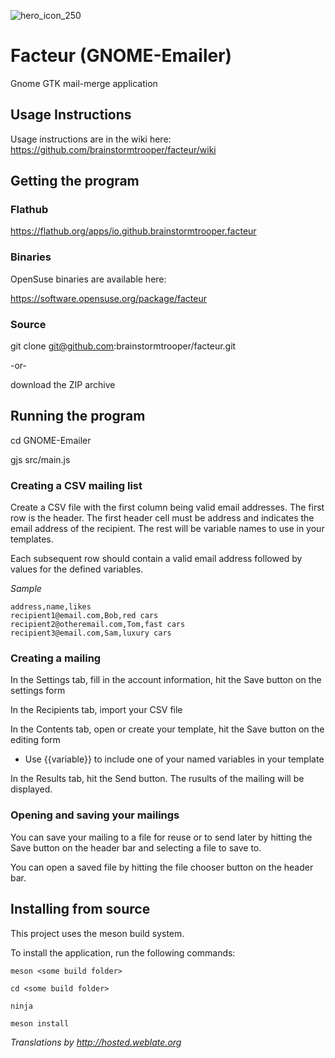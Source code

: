 ![hero_icon_250](https://github.com/user-attachments/assets/5a7e74c1-1a7c-4448-879e-872e9549d2d5)


# Facteur (GNOME-Emailer)
Gnome GTK mail-merge application

## Usage Instructions
Usage instructions are in the wiki here:
https://github.com/brainstormtrooper/facteur/wiki

## Getting the program

### Flathub
https://flathub.org/apps/io.github.brainstormtrooper.facteur

### Binaries
OpenSuse binaries are available here:

https://software.opensuse.org/package/facteur

### Source

git clone git@github.com:brainstormtrooper/facteur.git

-or-

download the ZIP archive

## Running the program
cd GNOME-Emailer

gjs src/main.js


### Creating a CSV mailing list
Create a CSV file with the first column being valid email addresses.
The first row is the header. The first header cell must be address and indicates the email address of the recipient. The rest will be variable names to use in your templates.

Each subsequent row should contain a valid email address followed by values for the defined variables.

_Sample_

```
address,name,likes
recipient1@email.com,Bob,red cars
recipient2@otheremail.com,Tom,fast cars
recipient3@email.com,Sam,luxury cars
```

### Creating a mailing
In the Settings tab, fill in the account information, hit the Save button on the settings form

In the Recipients tab, import your CSV file

In the Contents tab, open or create your template, hit the Save button on the editing form
* Use {{variable}} to include one of your named variables in your template

In the Results tab, hit the Send button. The rusults of the mailing will be displayed.

### Opening and saving your mailings
You can save your mailing to a file for reuse or to send later by hitting the Save button on the header bar and selecting a file to save to.

You can open a saved file by hitting the file chooser button on the header bar.

## Installing from source

This project uses the meson build system.

To install the application, run the following commands:

```meson <some build folder>```

```cd <some build folder>```

```ninja``` 

```meson install```

_Translations by http://hosted.weblate.org_
